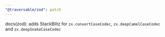 ```yaml
---
"@traversable/zod": patch
---
```


docs(zod): adds StackBlitz for `zx.convertCaseCodec`, `zx.deepCamelCaseCodec` and `zx.deepSnakeCaseCodec`
